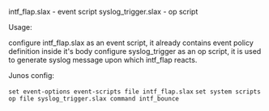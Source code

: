intf_flap.slax - event script
syslog_trigger.slax - op script

Usage:

configure intf_flap.slax as an event script, it already contains event policy definition inside it's body
configure syslog_trigger as an op script, it is used to generate syslog message upon which intf_flap reacts. 

Junos config:

`set event-options event-scripts file intf_flap.slax`
`set system scripts op file syslog_trigger.slax command intf_bounce`
